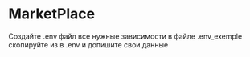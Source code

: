 # MarketPlace
Создайте .env файл все нужные зависимости в файле .env_exemple скопируйте из в .env и допишите свои данные
